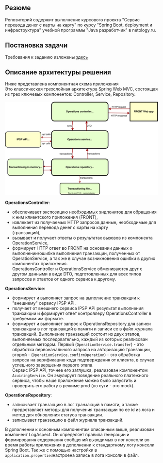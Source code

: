 ## Резюме
Репозиторий содержит выполнение курсового проекта "Сервис перевода денег с карты на карту" по курсу "Spring Boot, 
deployment и инфраструктура" учебной программы "Java разработчик" в netology.ru.
## Постановка задачи
Требования к заданию изложены [здесь](./TaskDescription.md)
## Описание архитектуры решения
Ниже представлена компонентная схема приложения<br>
Это классическая трехслойная архитектура Spring Web MVC, состоящая из трех ключевых компонентов: Controller, Service, 
Repository.<br>  
![](./appscheme.svg)

<b>OperationsController</b>:

- обеспечивает экспозицию необходимых эндпонитов для обращения к ним клиентского приложения (FRONT),
- извлекает из получаемых HTTP запросов данные, необходимые для выполнения перевода денег с карты на карту  
(транзакций), 
- вызывает и получает ответы о результатах вызовов из компонента OperationService,
- формирует HTTP ответ во FRONT на основании данных о выполнении/ошибке выполнения транзакции, полученных от 
OperationService, а так же в случае возникновения ошибки в других компонентах приложения.<br>
OperationsController и OperationsService обмениваются друг с другом данными в виде DTO, подготовленных для всех типов 
запросов и ответов от одного сервиса к другому.

<b>OperationsService</b>:
- формирует и выполняет запрос на выполнение транзакции к "внешнему" сервису IPSP API. 
- получает от внешнего сервиса IPSP API результат выполнения транзакции и формирует ответ контроллеру OperationsController
в требуемым им формате.<br> 
- формирует и выполняет запрос к OperationsRepository для записи транзакции в лог транзакций в памяти и записи ее в
файл журнала транзакций.
Выполнение транзакций состоит из двух этапов, выполняемых последовательно, каждый из которых реализован отдельным методом.
Первый (`OperationService.transfer`) - это обработка первоначального запроса на авторизацию транзакции, второй -
(`OperationService.confirmOperation`) - это обработка запроса на верификацию кода подтверждения от клиента, в случае
успешного завершения первого этапа.<br>Сервис IPSP API, точнее его заглушка, реализован компонентом `AcuiringService`.
Он эмулирует поведение реального платежного сервиса, чтобы наше приложение можно было запустить и проверить его работу
в режиме prod (по сути - это mock).

<b>OperationsRepository</b>:
- записывает транзакцию в лог транзакций в памяти, а также предоставляет методы для получения транзакции по ее id из
лога и метод для обновления статуса транзакции.
- записывает транзакцию в файл журнала транзакций. <br>

В дополнении к основным компонентам описанным выше, реализован компонент LogAspect. Он определяет правила генерации 
и формирования содержания сообщений выводимых в лог консоли во время работы приложения в дополнении к стандартному 
логу консоли Spring Boot. Так же с помощью настройки в `application.propertied`настроена запись в лога консоли в файл. 





